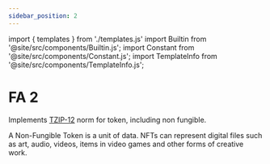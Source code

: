 ```yaml
---
sidebar_position: 2
---
```

import { templates } from './templates.js'
import Builtin from '@site/src/components/Builtin.js';
import Constant from '@site/src/components/Constant.js';
import TemplateInfo from '@site/src/components/TemplateInfo.js';

# FA 2

Implements [TZIP-12](https://tzip.tezosagora.org/proposal/tzip-7/) norm for token, including non fungible.

A Non-Fungible Token is a unit of data. NFTs can represent digital files such as art, audio, videos, items in video games and other forms of creative work.

<TemplateInfo data={templates.fa2.info} />
